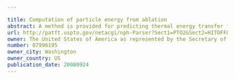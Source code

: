 ```yaml
---

title: Computation of particle energy from ablation
abstract: A method is provided for predicting thermal energy transfer from an entrained particle to a wall surface, the entrained particle being incorporated within a computational fluid dynamics (CFD) model of a flow scenario. Initially, the method generates grid geometry for the CFD model to form a plurality of finite element cells; and establishes initial and boundary conditions for the flow scenario. The model determines a characteristic particle size of the entrained particle; inserts the particle into a cell at an initial location; initializes physical conditions of the particle as a particle state; and calculates a time-step based on characteristic cell size and flow velocity. The model integrates state change in the particle state over the time-step in the cell; and computes collision effect in response to the particle crossing a face of the cell. After convergence, the model quantifies energy flux to the wall surface from impingement by the particle.
url: http://patft.uspto.gov/netacgi/nph-Parser?Sect1=PTO2&Sect2=HITOFF&p=1&u=%2Fnetahtml%2FPTO%2Fsearch-adv.htm&r=1&f=G&l=50&d=PALL&S1=07996195&OS=07996195&RS=07996195
owner: The United States of America as represented by the Secretary of the Navy
number: 07996195
owner_city: Washington
owner_country: US
publication_date: 20080924
---
```

